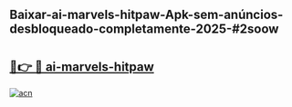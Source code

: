 ## Baixar-ai-marvels-hitpaw-Apk-sem-anúncios-desbloqueado-completamente-2025-#2soow

# <h2><a href="https://ainizakaria.my?title=ai-marvels-hitpaw&ref=22M">🔗👉 🔴 ai-marvels-hitpaw</a></h2>

[![acn](https://github.com/user-attachments/assets/0f9c940e-d8b0-45ae-aac7-cd30a18b3e1c)](https://ainizakaria.my?title=ai-marvels-hitpaw&ref=22M)

